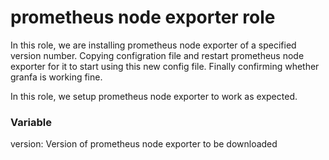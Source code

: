 # prometheus node exporter role

In this role, we are installing prometheus node exporter of a specified version number. Copying configration file and restart prometheus node exporter for it to start using this new config file.
Finally confirming whether granfa is working fine.

In this role, we setup prometheus node exporter to work as expected.

### Variable
version: Version of prometheus node exporter to be downloaded